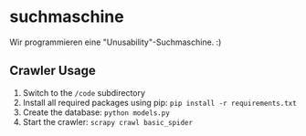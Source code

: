 # suchmaschine
Wir programmieren eine "Unusability"-Suchmaschine. :)



Crawler Usage
-------------
1. Switch to the `/code` subdirectory
2. Install all required packages using pip: `pip install -r requirements.txt`
3. Create the database: `python models.py`
4. Start the crawler: `scrapy crawl basic_spider`
